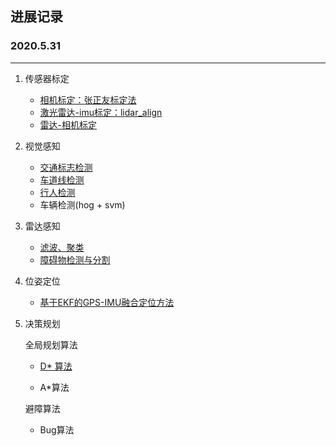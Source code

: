 ## 进展记录

### 2020.5.31

---

1. 传感器标定
   * [相机标定：张正友标定法](https://github.com/zhangjcNJUST/Summary/tree/master/1-传感器标定/相机标定)
   * [激光雷达-imu标定：lidar_align](https://github.com/zhangjcNJUST/Summary/tree/master/1-%E4%BC%A0%E6%84%9F%E5%99%A8%E6%A0%87%E5%AE%9A/%E6%BF%80%E5%85%89%E9%9B%B7%E8%BE%BEimu%E6%A0%87%E5%AE%9A)
   * [雷达-相机标定](https://github.com/zhangjcNJUST/Summary/tree/master/1-%E4%BC%A0%E6%84%9F%E5%99%A8%E6%A0%87%E5%AE%9A/%E7%9B%B8%E6%9C%BA%E9%9B%B7%E8%BE%BE%E8%81%94%E5%90%88%E6%A0%87%E5%AE%9A)
   
2. 视觉感知
   * [交通标志检测](https://github.com/zhangjcNJUST/Summary/tree/master/2-%E8%A7%86%E8%A7%89%E6%84%9F%E7%9F%A5/%E4%BA%A4%E9%80%9A%E6%A0%87%E5%BF%97%E6%A3%80%E6%B5%8B)
   * [车道线检测](https://github.com/zhangjcNJUST/Summary/tree/master/2-%E8%A7%86%E8%A7%89%E6%84%9F%E7%9F%A5/%E8%BD%A6%E9%81%93%E7%BA%BF%E6%8F%90%E5%8F%96)
   * [行人检测](https://github.com/zhangjcNJUST/Summary/tree/master/2-%E8%A7%86%E8%A7%89%E6%84%9F%E7%9F%A5/%E8%A1%8C%E4%BA%BA%E6%A3%80%E6%B5%8B)
   * 车辆检测(hog + svm)
   
3. 雷达感知

   * [滤波、聚类](https://github.com/zhangjcNJUST/Summary/tree/master/3-%E9%9B%B7%E8%BE%BE%E6%84%9F%E7%9F%A5/%E6%95%B0%E6%8D%AE%E5%A4%84%E7%90%86)
   * [障碍物检测与分割](https://github.com/zhangjcNJUST/Summary/tree/master/3-%E9%9B%B7%E8%BE%BE%E6%84%9F%E7%9F%A5/%E9%9A%9C%E7%A2%8D%E7%89%A9%E6%A3%80%E6%B5%8B%E4%B8%8E%E5%88%86%E5%89%B2)
   
4. 位姿定位
   
   * [基于EKF的GPS-IMU融合定位方法](https://github.com/zhangjcNJUST/Summary/tree/master/4-%E4%BD%8D%E5%A7%BF%E5%AE%9A%E4%BD%8D)
   
5. 决策规划
   
      全局规划算法
   
   * [D* 算法](https://github.com/zhangjcNJUST/Summary/tree/master/5-%E5%86%B3%E7%AD%96%E8%A7%84%E5%88%92)
   
   * A*算法
   
   避障算法
   
   * Bug算法

